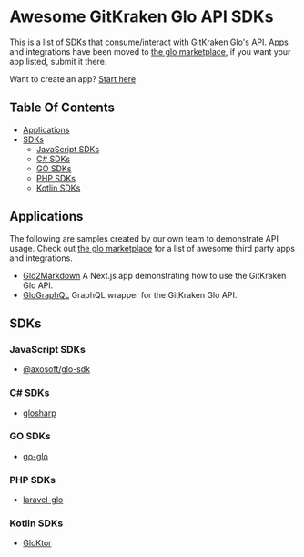 # Awesome GitKraken Glo API SDKs

This is a list of SDKs that consume/interact with GitKraken Glo's API. Apps and integrations have been moved to [the glo marketplace](https://www.gitkraken.com/glo-marketplace), if you want your app listed, submit it there.

Want to create an app? [Start here](https://support.gitkraken.com/developers/overview/)

## Table Of Contents

* [Applications](#Applications)
* [SDKs](#SDKs)
    * [JavaScript SDKs](#JavaScript-SDKs)
    * [C# SDKs](#C-sdks)
    * [GO SDKs](#GO-sdks)
    * [PHP SDKs](#PHP-sdks)
    * [Kotlin SDKs](#Kotlin-sdks)

## Applications

The following are samples created by our own team to demonstrate API usage. Check out [the glo marketplace](https://www.gitkraken.com/glo-marketplace) for a list of awesome third party apps and integrations.

* [Glo2Markdown](https://github.com/Axosoft/glo2markdown) A Next.js app demonstrating how to use the GitKraken Glo API.
* [GloGraphQL](https://github.com/James-Quigley/GloGraphQL) GraphQL wrapper for the GitKraken Glo API.

## SDKs

### JavaScript SDKs

* [@axosoft/glo-sdk](https://github.com/Axosoft/glo-sdk)

### C# SDKs

* [glosharp](https://github.com/glosharp/glosharp)

### GO SDKs

* [go-glo](https://github.com/jackmcguire1/go-glo)

### PHP SDKs

* [laravel-glo](https://github.com/thenexxuz/laravel-glo)

### Kotlin SDKs

* [GloKtor](https://github.com/EricDw/GloKtor)
